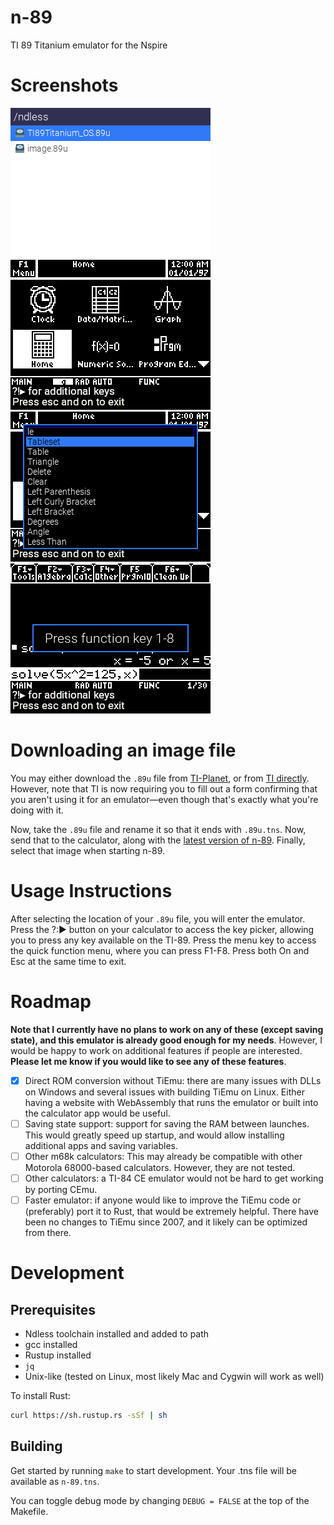# n-89
TI 89 Titanium emulator for the Nspire

# Screenshots
![File picker](<screenshots/File chooser.png>)
![Home](screenshots/Home.png)
![Key picker](<screenshots/Key picker.png>)
![Function keys](<screenshots/Function key.png>)

# Downloading an image file
You may either download the `.89u` file from [TI-Planet], or from [TI 
directly]. However, note that TI is now requiring you to fill out a form
confirming that you aren't using it for an emulator—even though that's
exactly what you're doing with it.

Now, take the `.89u` file and rename it so that it ends with `.89u.tns`.
Now, send that to the calculator, along with the [latest version of
n-89]. Finally, select that image when starting n-89.


[TI-Planet]: https://tiplanet.org/forum/archives_voir.php?id=1863
[TI directly]: https://education.ti.com/en/software/details/en/6633925F6176419197BF6CA051F5F7B4/89ti89tioperatingsystem
[download TiLP]: http://lpg.ticalc.org/prj_tilp/index.html
[downloading TiEmu]: http://lpg.ticalc.org/prj_tiemu/
[latest version of n-89]: https://github.com/lights0123/n-89/releases

# Usage Instructions
After selecting the location of your `.89u` file, you will enter the
emulator. Press the ?:▶ button on your calculator to access the key
picker, allowing you to press any key available on the TI-89. Press the
menu key to access the quick function menu, where you can press F1-F8.
Press both On and Esc at the same time to exit.

# Roadmap
**Note that I currently have no plans to work on any of these (except
saving state), and this emulator is already good enough for my needs**.
However, I would be happy to work on additional features if people are
interested. **Please let me know if you would like to see any of these
features**.

- [x] Direct ROM conversion without TiEmu: there are many issues with
      DLLs on Windows and several issues with building TiEmu on Linux.
      Either having a website with WebAssembly that runs the emulator or
      built into the calculator app would be useful.
- [ ] Saving state support: support for saving the RAM between launches.
      This would greatly speed up startup, and would allow installing
      additional apps and saving variables.
- [ ] Other m68k calculators: This may already be compatible with other
      Motorola 68000-based calculators. However, they are not tested.
- [ ] Other calculators: a TI-84 CE emulator would not be hard to get
      working by porting CEmu.
- [ ] Faster emulator: if anyone would like to improve the TiEmu code or
      (preferably) port it to Rust, that would be extremely helpful.
      There have been no changes to TiEmu since 2007, and it likely can
      be optimized from there.

# Development
## Prerequisites
- Ndless toolchain installed and added to path
- gcc installed
- Rustup installed
- `jq`
- Unix-like (tested on Linux, most likely Mac and Cygwin will work as
  well)

To install Rust:
```bash
curl https://sh.rustup.rs -sSf | sh
```

## Building
Get started by running `make` to start development. Your .tns file will
be available as `n-89.tns`.

You can toggle debug mode by changing `DEBUG = FALSE` at the top of the
Makefile.
